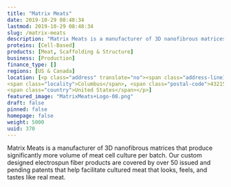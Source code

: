 ```yaml
---
title: "Matrix Meats"
date: 2019-10-29 08:48:34
lastmod: 2019-10-29 08:48:34
slug: /matrix-meats
description: "Matrix Meats is a manufacturer of 3D nanofibrous matrices that produce significantly more volume of meat cell culture per batch. Our custom designed electrospun fiber products are covered by over 50 issued and pending patents that help facilitate cultured meat that looks, feels, and tastes like real meat."
proteins: [Cell-Based]
products: [Meat, Scaffolding & Structure]
business: [Production]
finance_type: []
regions: [US & Canada]
location: [<p class="address" translate="no"><span class="address-line1">East Capital Street</span><br>
<span class="locality">Columbus</span>, <span class="postal-code">43215</span><br>
<span class="country">United States</span></p>]
featured_image: "MatrixMeats+Logo-08.png"
draft: false
pinned: false
homepage: false
weight: 5000
uuid: 370
---
```

<p>Matrix Meats is a manufacturer of 3D nanofibrous matrices that produce significantly more volume of meat cell culture per batch. Our custom designed electrospun fiber products are covered by over 50 issued and pending patents that help facilitate cultured meat that looks, feels, and tastes like real meat.</p>
